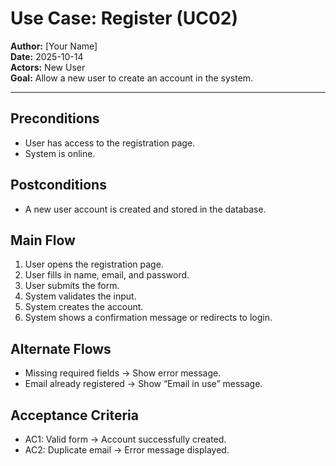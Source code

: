 # Use Case: Register (UC02)

**Author:** [Your Name]  
**Date:** 2025-10-14  
**Actors:** New User  
**Goal:** Allow a new user to create an account in the system.

---

## Preconditions
- User has access to the registration page.
- System is online.

## Postconditions
- A new user account is created and stored in the database.

## Main Flow
1. User opens the registration page.
2. User fills in name, email, and password.
3. User submits the form.
4. System validates the input.
5. System creates the account.
6. System shows a confirmation message or redirects to login.

## Alternate Flows
- Missing required fields → Show error message.
- Email already registered → Show “Email in use” message.

## Acceptance Criteria
- AC1: Valid form → Account successfully created.
- AC2: Duplicate email → Error message displayed.

